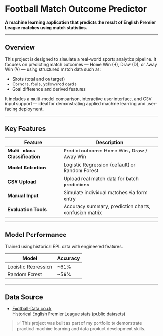 
# Football Match Outcome Predictor

**A machine learning application that predicts the result of English Premier League matches using match statistics.**

---

## Overview

This project is designed to simulate a real-world sports analytics pipeline. It focuses on predicting match outcomes — Home Win (H), Draw (D), or Away Win (A) — using structured match data such as:

- Shots (total and on target)
- Corners, fouls, yellow/red cards
- Goal difference and derived features

It includes a multi-model comparison, interactive user interface, and CSV input support — ideal for demonstrating applied machine learning and user-facing deployment.

---

## Key Features

| Feature | Description |
|--------|-------------|
| **Multi-class Classification** | Predict outcome: Home Win / Draw / Away Win |
| **Model Selection** | Logistic Regression (default) or Random Forest |
| **CSV Upload** | Upload real match data for batch predictions |
| **Manual Input** | Simulate individual matches via form entry |
| **Evaluation Tools** | Accuracy summary, prediction charts, confusion matrix |
---

## Model Performance

Trained using historical EPL data with engineered features.

| Model                 | Accuracy |
|----------------------|----------|
| Logistic Regression  | ~61%     |
| Random Forest        | ~56%     |

---


## Data Source

- [Football-Data.co.uk](https://www.football-data.co.uk/englandm.php)  
  Historical English Premier League stats (public datasets)

> ✅ This project was built as part of my portfolio to demonstrate practical machine learning and data product development skills.
